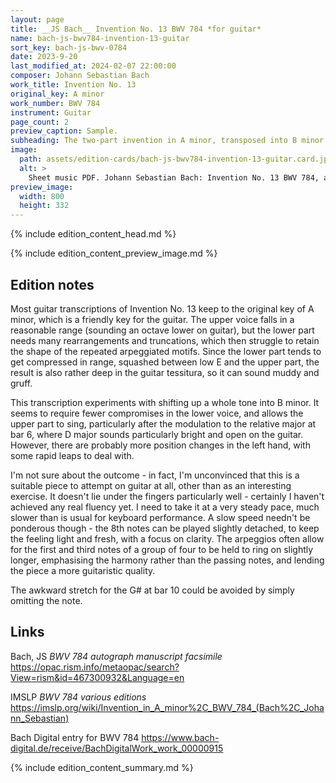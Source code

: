 ```yaml
---
layout: page
title: __JS Bach__ Invention No. 13 BWV 784 *for guitar*
name: bach-js-bwv784-invention-13-guitar
sort_key: bach-js-bwv-0784
date: 2023-9-20
last_modified_at: 2024-02-07 22:00:00
composer: Johann Sebastian Bach
work_title: Invention No. 13
original_key: A minor
work_number: BWV 784
instrument: Guitar
page_count: 2
preview_caption: Sample.
subheading: The two-part invention in A minor, transposed into B minor in this arrangement for classical guitar.
image:
  path: assets/edition-cards/bach-js-bwv784-invention-13-guitar.card.jpg
  alt: >
    Sheet music PDF. Johann Sebastian Bach: Invention No. 13 BWV 784, arranged for classical guitar (original key A minor).
preview_image:
  width: 800
  height: 332
---
```


{% include edition_content_head.md %}
<!--more-->
{% include edition_content_preview_image.md %}

## Edition notes

Most guitar transcriptions of Invention No. 13 keep to the original key of A minor, which is a friendly key for the guitar. The upper voice falls in a reasonable range (sounding an octave lower on guitar), but the lower part needs many rearrangements and truncations, which then struggle to retain the shape of the repeated arpeggiated motifs. Since the lower part tends to get compressed in range, squashed between low E and the upper part, the result is also rather deep in the guitar tessitura, so it can sound muddy and gruff.

This transcription experiments with shifting up a whole tone into B minor. It seems to require fewer compromises in the lower voice, and allows the upper part to sing, particularly after the modulation to the relative major at bar 6, where D major sounds particularly bright and open on the guitar. However, there are probably more position changes in the left hand, with some rapid leaps to deal with.

I'm not sure about the outcome - in fact, I'm unconvinced that this is a suitable piece to attempt on guitar at all, other than as an interesting exercise. It doesn't lie under the fingers particularly well - certainly I haven't achieved any real fluency yet. I need to take it at a very steady pace, much slower than is usual for keyboard performance. A slow speed needn't be ponderous though - the 8th notes can be played slightly detached, to keep the feeling light and fresh, with a focus on clarity. The arpeggios often allow for the first and third notes of a group of four to be held to ring on slightly longer, emphasising the harmony rather than the passing notes, and lending the piece a more guitaristic quality.

The awkward stretch for the G# at bar 10 could be avoided by simply omitting the note.

## Links

Bach, JS *BWV 784 autograph manuscript facsimile* <https://opac.rism.info/metaopac/search?View=rism&id=467300932&Language=en>

IMSLP *BWV 784 various editions* <https://imslp.org/wiki/Invention_in_A_minor%2C_BWV_784_(Bach%2C_Johann_Sebastian)>

Bach Digital entry for BWV 784 <https://www.bach-digital.de/receive/BachDigitalWork_work_00000915>

{% include edition_content_summary.md %}
